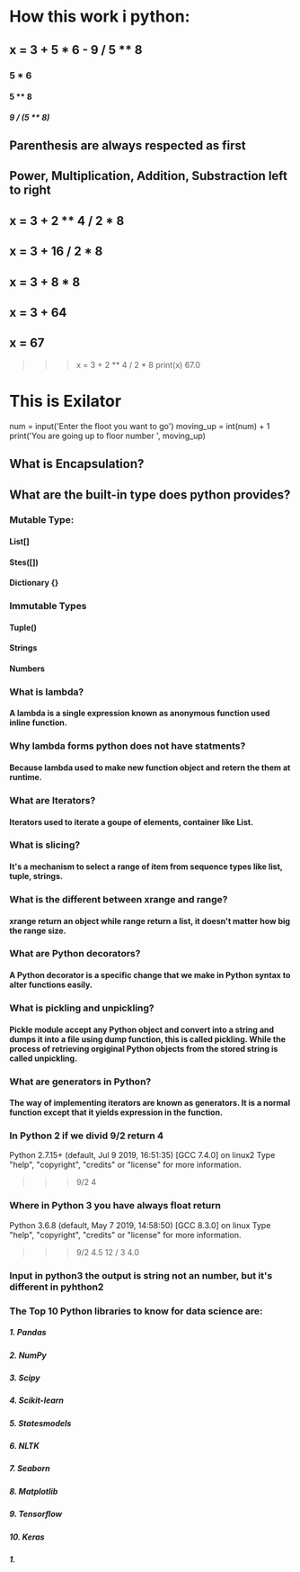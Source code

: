 # How this work i python:
## x = 3 + 5 * 6 - 9 / 5 ** 8
### 5 * 6
#### 5 ** 8
##### 9 / (5 ** 8)
##  Parenthesis are always respected as first
## Power, Multiplication, Addition, Substraction left to right 
## x = 3 + 2 ** 4 / 2 * 8
## x = 3 + 16 / 2 * 8
## x = 3 + 8 * 8
## x = 3 + 64
## x = 67
>>> x = 3 + 2 ** 4 / 2 * 8
>>> print(x)
67.0
>>> 

# This is Exilator
num = input('Enter the floot you want to go')
moving_up = int(num) + 1
print('You are going up to floor number ', moving_up)


## What is Encapsulation?


## What are the built-in type does python provides?
### Mutable Type:
#### List[]
#### Stes([])
#### Dictionary {}

### Immutable Types
#### Tuple()
#### Strings
#### Numbers

### What is lambda?
#### A lambda is a single expression known as anonymous function used inline function.

### Why lambda forms python does not have statments?
#### Because lambda used to make new function object and retern the them at runtime.

### What are Iterators?
#### Iterators used to iterate a goupe of elements, container like List.

### What is slicing?
#### It's a mechanism to select a range of item from sequence types like list, tuple, strings.

### What is the different between xrange and range?
#### xrange return an object while range return a list, it doesn't matter how big the range size.

### What are Python decorators?
#### A Python decorator is a specific change that we make in Python syntax to alter functions easily.

### What is pickling and unpickling?
#### Pickle module accept any Python object and convert into a string and dumps it into a file using dump function, this is called pickling. While the process of retrieving orgiginal Python objects from the stored string is called unpickling.

### What are generators in Python?
#### The way of implementing iterators are known as generators.  It is a normal function except that it yields expression in the function.

### In Python 2 if we divid 9/2 return 4
Python 2.7.15+ (default, Jul  9 2019, 16:51:35) 
[GCC 7.4.0] on linux2
Type "help", "copyright", "credits" or "license" for more information.
>>> 9/2
4
### Where in Python 3 you have always float return 
Python 3.6.8 (default, May  7 2019, 14:58:50) 
[GCC 8.3.0] on linux
Type "help", "copyright", "credits" or "license" for more information.
>>> 9/2
4.5
>>> 12 / 3
4.0
>>> 
### Input in python3 the output is string not an number, but it's different in pyhthon2  

### The Top 10 Python libraries to know for data science are:
##### 1. Pandas 
##### 2. NumPy
##### 3. Scipy 
##### 4. Scikit-learn 
##### 5. Statesmodels 
##### 6. NLTK
##### 7. Seaborn
##### 8. Matplotlib
##### 9. Tensorflow
##### 10. Keras

##### 1. 
